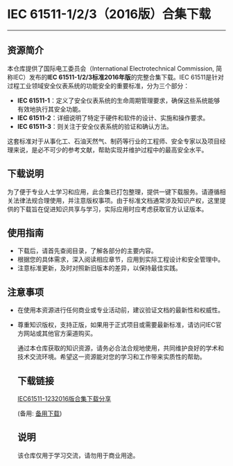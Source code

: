 # IEC 61511-1/2/3（2016版）合集下载

---

## 资源简介

本仓库提供了国际电工委员会（International Electrotechnical Commission, 简称IEC）发布的**IEC 61511-1/2/3标准2016年版**的完整合集下载。IEC 61511是针对过程工业领域安全仪表系统的功能安全的重要标准，分为三个部分：

- **IEC 61511-1**：定义了安全仪表系统的生命周期管理要求，确保这些系统能够有效地执行其安全功能。
- **IEC 61511-2**：详细说明了特定于硬件和软件的设计、实施和操作要求。
- **IEC 61511-3**：则关注于安全仪表系统的验证和确认方法。

这套标准对于从事化工、石油天然气、制药等行业的工程师、安全专家以及项目经理来说，是必不可少的参考文献，帮助实现并维护过程中的最高安全水平。

## 下载说明

为了便于专业人士学习和应用，此合集已打包整理，提供一键下载服务。请遵循相关法律法规合理使用，并注意版权事项。由于标准文档通常涉及知识产权，这里提供的下载旨在促进知识共享与学习，实际应用时应考虑获取官方认证版本。

## 使用指南

- 下载后，请首先查阅目录，了解各部分的主要内容。
- 根据您的具体需求，深入阅读相应章节，应用到实际工程设计和安全管理中。
- 注意标准更新，及时对照新旧版本的差异，以保持最佳实践。

## 注意事项

- 在使用本资源进行任何商业或专业活动前，建议验证文档的最新性和权威性。
- 尊重知识版权，支持正版，如果用于正式项目或需要最新标准，请访问IEC官方网站或其他官方渠道购买。

  通过本仓库获取的知识资源，请务必合法合规地使用，共同维护良好的学术和技术交流环境。希望这一资源能对您的学习和工作带来实质性的帮助。

  ## 下载链接
  [IEC61511-1232016版合集下载分享](https://pan.quark.cn/s/47cb144b3315) 

  (备用: [备用下载](https://pan.baidu.com/s/1R7KDtPHSU-miRMMLGb-Jaw?pwd=1234))

  ## 说明

  该仓库仅用于学习交流，请勿用于商业用途。
